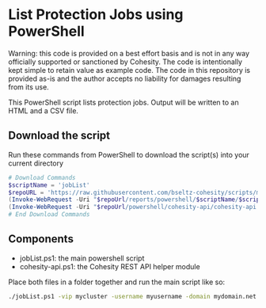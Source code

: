 # List Protection Jobs using PowerShell

Warning: this code is provided on a best effort basis and is not in any way officially supported or sanctioned by Cohesity. The code is intentionally kept simple to retain value as example code. The code in this repository is provided as-is and the author accepts no liability for damages resulting from its use.

This PowerShell script lists protection jobs. Output will be written to an HTML and a CSV file.

## Download the script

Run these commands from PowerShell to download the script(s) into your current directory

```powershell
# Download Commands
$scriptName = 'jobList'
$repoURL = 'https://raw.githubusercontent.com/bseltz-cohesity/scripts/master'
(Invoke-WebRequest -Uri "$repoUrl/reports/powershell/$scriptName/$scriptName.ps1").content | Out-File "$scriptName.ps1"; (Get-Content "$scriptName.ps1") | Set-Content "$scriptName.ps1"
(Invoke-WebRequest -Uri "$repoUrl/powershell/cohesity-api/cohesity-api.ps1").content | Out-File cohesity-api.ps1; (Get-Content cohesity-api.ps1) | Set-Content cohesity-api.ps1
# End Download Commands
```

## Components

* jobList.ps1: the main powershell script
* cohesity-api.ps1: the Cohesity REST API helper module

Place both files in a folder together and run the main script like so:

```bash
./jobList.ps1 -vip mycluster -username myusername -domain mydomain.net
```
